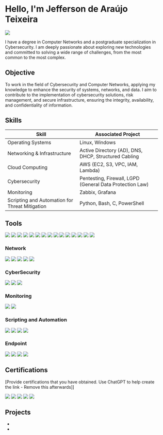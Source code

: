 # Hello, I'm Jefferson de Araújo Teixeira
<a href="https://linkedin.com/in/jefferson-araujo-teixeira"><img src="https://img.shields.io/badge/-LinkedIn-0072b1?&style=for-the-badge&logo=linkedin&logoColor=white" /></a>

I have a degree in Computer Networks and a postgraduate specialization in Cybersecurity. I am deeply passionate about exploring new technologies and committed to solving a wide range of challenges, from the most common to the most complex.

## Objective

To work in the field of Cybersecurity and Computer Networks, applying my knowledge to enhance the security of systems, networks, and data. I aim to contribute to the implementation of cybersecurity solutions, risk management, and secure infrastructure, ensuring the integrity, availability, and confidentiality of information.

## Skills

| Skill                                         | Associated Project         |
|-----------------------------------------------|----------------------------|
| Operating Systems                             | Linux, Windows |
| Networking & Infrastructure                   | Active Directory (AD), DNS, DHCP, Structured Cabling|
| Cloud Computing                               | AWS (EC2, S3, VPC, IAM, Lambda)|
| Cybersecurity                                 | Pentesting, Firewall, LGPD (General Data Protection Law)|
| Monitoring                                    | Zabbix, Grafana|
| Scripting and Automation for Threat Mitigation | Python, Bash, C, PowerShell|

## Tools
<div>
    <img src="https://img.shields.io/badge/-Wireshark-1679A7?style=for-the-badge&logo=Wireshark&logoColor=white" />
    <img src="https://img.shields.io/badge/-Nmap-000000?style=for-the-badge&logo=nmap&logoColor=white" />
    <img src="https://img.shields.io/badge/-Nagios-000000?style=for-the-badge&logo=nagios&logoColor=white" />
    <img src="https://img.shields.io/badge/-GLPI-2D3D3D?style=for-the-badge&logo=glpi&logoColor=white" />
    <img src="https://img.shields.io/badge/-Cisco%20Packet%20Tracer-1C1C1C?style=for-the-badge&logo=cisco&logoColor=white" />
    <img src="https://img.shields.io/badge/-Kali%20Linux-557C8A?style=for-the-badge&logo=kali-linux&logoColor=white" />
    <img src="https://img.shields.io/badge/-Metasploit-BC232B?style=for-the-badge&logo=metasploit&logoColor=white" />
    <img src="https://img.shields.io/badge/-Zabbix-FF6600?style=for-the-badge&logo=zabbix&logoColor=white" />
    <img src="https://img.shields.io/badge/-Grafana-F46800?style=for-the-badge&logo=grafana&logoColor=white" />
    <img src="https://img.shields.io/badge/-VMware-607078?style=for-the-badge&logo=vmware&logoColor=white" />
    <img src="https://img.shields.io/badge/-VirtualBox-1E1E1E?style=for-the-badge&logo=virtualbox&logoColor=white" />
    <img src="https://img.shields.io/badge/-Docker-2496ED?style=for-the-badge&logo=docker&logoColor=white" />
    <img src="https://img.shields.io/badge/-Hyper-V-0078D4?style=for-the-badge&logo=microsoft&logoColor=white" />
    <img src="https://img.shields.io/badge/-PyCharm-000000?style=for-the-badge&logo=pycharm&logoColor=white" />
    <img src="https://img.shields.io/badge/-Visual%20Studio%20Code-0078D4?style=for-the-badge&logo=visualstudiocode&logoColor=white" />
</div>


### Network
<div>
    <img src="https://img.shields.io/badge/-Active%20Directory-0A66C2?style=for-the-badge&logo=microsoft&logoColor=white" />
    <img src="https://img.shields.io/badge/-AWS-232F3E?style=for-the-badge&logo=amazonaws&logoColor=white" />
    <img src="https://img.shields.io/badge/-DNS-FF6C37?style=for-the-badge&logo=google-public-dns&logoColor=white" />
    <img src="https://img.shields.io/badge/-DHCP-0088CC?style=for-the-badge&logo=internet-explorer&logoColor=white" />
    <img src="https://img.shields.io/badge/-Structured%20Cabling-555555?style=for-the-badge&logo=network&logoColor=white" />
</div>

### CyberSecurity
<div>
    <img src="https://img.shields.io/badge/-Pentesting-FF5733?style=for-the-badge&logo=security&logoColor=white" />
    <img src="https://img.shields.io/badge/-Firewall-FF5733?style=for-the-badge&logo=firewall&logoColor=white" />
    <img src="https://img.shields.io/badge/-LGPD-1F4F56?style=for-the-badge&logo=legal&logoColor=white" />
</div>

### Monitoring
<div>
    <img src="https://img.shields.io/badge/-Zabbix-FF6600?style=for-the-badge&logo=zabbix&logoColor=white" />
    <img src="https://img.shields.io/badge/-Grafana-F46800?style=for-the-badge&logo=grafana&logoColor=white" />
</div>

### Scripting and Automation
<div>
    <img src="https://img.shields.io/badge/-Python-3776AB?style=for-the-badge&logo=python&logoColor=white" />
    <img src="https://img.shields.io/badge/-C-A8B9CC?style=for-the-badge&logo=c&logoColor=white" />
    <img src="https://img.shields.io/badge/-Bash-4EAA25?style=for-the-badge&logo=gnubash&logoColor=white" />
    <img src="https://img.shields.io/badge/-Powershell-2E2D88?style=for-the-badge&logo=powershell&logoColor=white" />
</div>

### Endpoint
<div>
    <img src="https://img.shields.io/badge/-Microsoft%20365-0078D4?style=for-the-badge&logo=microsoftoffice&logoColor=white" />
    <img src="https://img.shields.io/badge/-Kaspersky-1B9A28?style=for-the-badge&logo=kaspersky&logoColor=white" />
    <img src="https://img.shields.io/badge/-PfSense-313131?style=for-the-badge&logo=pfsense&logoColor=white" />
    <img src="https://img.shields.io/badge/-UniFi-009A99?style=for-the-badge&logo=ubiquiti&logoColor=white" />
</div>

## Certifications
[Provide certifications that you have obtained. Use ChatGPT to help create the link - Remove this afterwards]]
<div>
<img src="https://img.shields.io/badge/-Security%2B-FF0000?&style=for-the-badge&logo=CompTIA&logoColor=white" />
<img src="https://img.shields.io/badge/-Network%2B-007ACC?&style=for-the-badge&logo=CompTIA&logoColor=white" />
<img src="https://img.shields.io/badge/-A%2B-4D4D4D?&style=for-the-badge&logo=CompTIA&logoColor=white" />
<img src="https://img.shields.io/badge/-CDSA-006400?&style=for-the-badge&logoColor=white" />
<img src="https://img.shields.io/badge/-CCD-000080?&style=for-the-badge&logoColor=white" />
</div>

## Projects
-
- 
